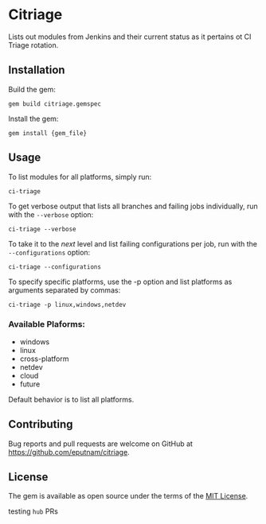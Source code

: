 # Citriage

Lists out modules from Jenkins and their current status as it pertains ot CI Triage rotation.

## Installation

Build the gem:
```shell
gem build citriage.gemspec
```

Install the gem:
```shell
gem install {gem_file}
```

## Usage

To list modules for all platforms, simply run:
```shell
ci-triage
```

To get verbose output that lists all branches and failing jobs individually, run with the `--verbose` option:
```shell
ci-triage --verbose
```

To take it to the _next_ level and list failing configurations per job, run with the `--configurations` option:
```shell
ci-triage --configurations
```

To specify specific platforms, use the -p option and list platforms as arguments separated by commas:
```shell
ci-triage -p linux,windows,netdev
```

### Available Plaforms:
- windows
- linux
- cross-platform
- netdev
- cloud
- future

Default behavior is to list all platforms.

## Contributing

Bug reports and pull requests are welcome on GitHub at https://github.com/eputnam/citriage.


## License

The gem is available as open source under the terms of the [MIT License](http://opensource.org/licenses/MIT).

testing `hub` PRs
